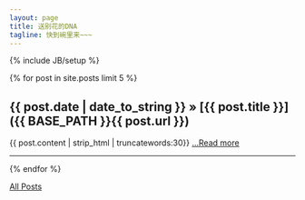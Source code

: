 ```yaml
---
layout: page
title: 送别花的DNA
tagline: 快到碗里来~~~
---
```

{% include JB/setup %}

{% for post in site.posts limit 5 %}
## {{ post.date | date_to_string }} &raquo; [{{ post.title }}]({{ BASE_PATH }}{{ post.url }})

<div class="entry-content">
{{ post.content | strip_html | truncatewords:30}}
<a href="{{ post.url }}">...Read more</a>
</div>


---
{% endfor %}
<p>
    <a class="btn btn-primary btn-large" href="{{ BASE_PATH }}{{ site.JB.archive_path }}">
	All Posts
    </a>
</p>
